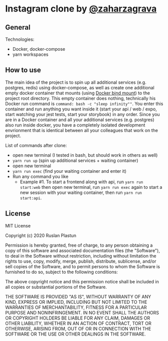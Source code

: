 # Instagram clone by [@zaharzagrava](https://twitter.com/zaharzagrava)

## General

Technologies:

- Docker, docker-compose
- yarn workspaces

## How to use

The main idea of the project is to spin up all additional services (e.g. postgres, redis) using docker-compose, as well as create one additional empty docker container that mounts (using [Docker bind mount](https://docs.docker.com/storage/bind-mounts/)) to the project root directory. This empty container does nothing, technically his Docker run command is `command: bash -c "sleep infinity""`. You enter this container and run anything you want inside it (start your api / web / expo, start watching your jest tests, start your storybook) in any order. Since you are in a Docker container and all your additional services (e.g. postgres) also run inside docker, you have a completely isolated development envrionment that is identical between all your colleagues that work on the project.

List of commands after clone:

- open new terminal (I tested in bash, but should work in others as well)
- `yarn run up` (spin up additional services + waiting container)
- open new terminal
- `yarn run exec` (find your waiting container and enter it)
- Run any command you like
  - Example #1. To start a frontend along with api, run `yarn run start:web` then open new terminal, run `yarn run exec` again to start a new session with your waiting container, then run `yarn run start:api`.

## License

MIT License

Copyright (c) 2020 Ruslan Plastun

Permission is hereby granted, free of charge, to any person obtaining a copy
of this software and associated documentation files (the "Software"), to deal
in the Software without restriction, including without limitation the rights
to use, copy, modify, merge, publish, distribute, sublicense, and/or sell
copies of the Software, and to permit persons to whom the Software is
furnished to do so, subject to the following conditions:

The above copyright notice and this permission notice shall be included in all
copies or substantial portions of the Software.

THE SOFTWARE IS PROVIDED "AS IS", WITHOUT WARRANTY OF ANY KIND, EXPRESS OR
IMPLIED, INCLUDING BUT NOT LIMITED TO THE WARRANTIES OF MERCHANTABILITY,
FITNESS FOR A PARTICULAR PURPOSE AND NONINFRINGEMENT. IN NO EVENT SHALL THE
AUTHORS OR COPYRIGHT HOLDERS BE LIABLE FOR ANY CLAIM, DAMAGES OR OTHER
LIABILITY, WHETHER IN AN ACTION OF CONTRACT, TORT OR OTHERWISE, ARISING FROM,
OUT OF OR IN CONNECTION WITH THE SOFTWARE OR THE USE OR OTHER DEALINGS IN THE
SOFTWARE.
